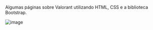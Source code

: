 Algumas páginas sobre Valorant utilizando HTML, CSS e a biblioteca Bootstrap.

![image](https://user-images.githubusercontent.com/99039864/195963648-7133082b-3a0b-449c-b1df-5088e86a898a.png)
